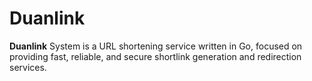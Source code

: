 # Duanlink

**Duanlink** System is a URL shortening service written in Go, focused on providing fast, reliable, and secure shortlink generation and redirection services.
